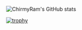 ![ChirmyRam's GitHub stats](https://github-readme-stats.vercel.app/api?username=ChirmyRam&theme=vue-dark&show_icons=true)

[![trophy](https://github-profile-trophy.vercel.app/?username=ryo-ma&theme=flat&no-bg=true&no-frame=true&column=9)](https://github.com/ryo-ma/github-profile-trophy)

